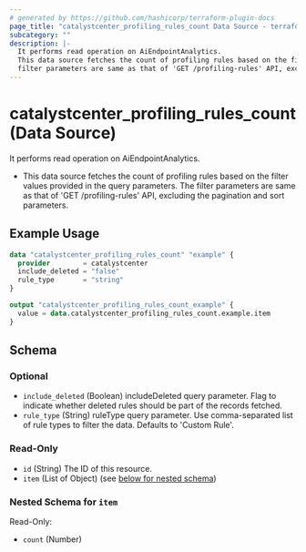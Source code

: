 ```yaml
---
# generated by https://github.com/hashicorp/terraform-plugin-docs
page_title: "catalystcenter_profiling_rules_count Data Source - terraform-provider-catalystcenter"
subcategory: ""
description: |-
  It performs read operation on AiEndpointAnalytics.
  This data source fetches the count of profiling rules based on the filter values provided in the query parameters. The
  filter parameters are same as that of 'GET /profiling-rules' API, excluding the pagination and sort parameters.
---
```


# catalystcenter_profiling_rules_count (Data Source)

It performs read operation on AiEndpointAnalytics.

- This data source fetches the count of profiling rules based on the filter values provided in the query parameters. The
filter parameters are same as that of 'GET /profiling-rules' API, excluding the pagination and sort parameters.

## Example Usage

```terraform
data "catalystcenter_profiling_rules_count" "example" {
  provider        = catalystcenter
  include_deleted = "false"
  rule_type       = "string"
}

output "catalystcenter_profiling_rules_count_example" {
  value = data.catalystcenter_profiling_rules_count.example.item
}
```

<!-- schema generated by tfplugindocs -->
## Schema

### Optional

- `include_deleted` (Boolean) includeDeleted query parameter. Flag to indicate whether deleted rules should be part of the records fetched.
- `rule_type` (String) ruleType query parameter. Use comma-separated list of rule types to filter the data. Defaults to 'Custom Rule'.

### Read-Only

- `id` (String) The ID of this resource.
- `item` (List of Object) (see [below for nested schema](#nestedatt--item))

<a id="nestedatt--item"></a>
### Nested Schema for `item`

Read-Only:

- `count` (Number)
